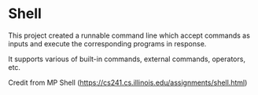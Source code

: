 # Shell
This project created a runnable command line which accept commands as inputs and execute the corresponding programs in response.

It supports various of built-in commands, external commands, operators, etc.

Credit from MP Shell (https://cs241.cs.illinois.edu/assignments/shell.html)
